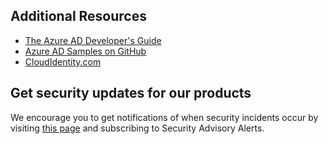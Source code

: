 ## Additional Resources

- [The Azure AD Developer's Guide](active-directory-developers-guide.md)
- [Azure AD Samples on GitHub](https://github.com/Azure-Samples/?utf8=%E2%9C%93&query=active-directory)
- [CloudIdentity.com](http://cloudidentity.com)

## Get security updates for our products

We encourage you to get notifications of when security incidents occur by visiting [this page](https://technet.microsoft.com/security/dd252948) and subscribing to Security Advisory Alerts.
